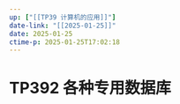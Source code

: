 ```yaml
---
up: ["[[TP39 计算机的应用]]"]
date-link: "[[2025-01-25]]"
date: 2025-01-25
ctime-p: 2025-01-25T17:02:18
---
```


# TP392 各种专用数据库
